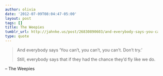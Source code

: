 ```yaml
---
author: olivia
date: '2012-07-09T08:04:47-05:00'
layout: post
tags: []
title: The Weepies
tumblr_url: http://jahnke.us/post/26830890603/and-everybody-says-you-cant-you-cant-you
type: quote
---
```


> And everybody says ‘You can’t, you can’t, you can’t. Don’t try.’
> 
> Still, everybody says that if they had the chance they’d fly like we do.

– The Weepies

